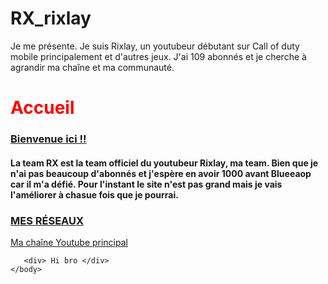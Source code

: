 # RX_rixlay
Je me présente. Je suis Rixlay, un youtubeur débutant sur Call of duty mobile principalement et d'autres jeux. J'ai 109 abonnés et je cherche à agrandir ma chaîne et ma communauté.
<html>
    <head>
        <title> Team RX </title>
    </head>
    <body>
       <p>
       <h1 style="color:red">  Accueil </h1>
       </p>
       <p> 
                <h3> <u>  Bienvenue ici !! </u> </h3>
               <h4> La team RX est la team officiel du youtubeur Rixlay, ma team. Bien que je n'ai pas beaucoup d'abonnés et j'espère en avoir 1000 avant Blueeaop car il m'a défié. Pour l'instant le site n'est pas grand mais je vais l'améliorer à chasue fois que je pourrai.
    <p> <h3> <u> <b> MES RÉSEAUX </b> </u> </h3> </p>
 <p> <a href ="https://www.youtube.com/@RixYTB_85"/> Ma chaîne Youtube principal </a></p>
       </p>
       
       <div> Hi bro </div>
    </body>
</html>
